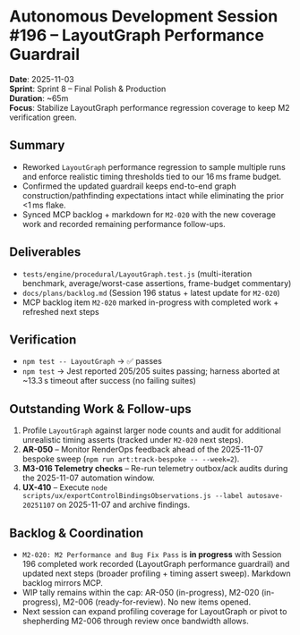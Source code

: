 # Autonomous Development Session #196 – LayoutGraph Performance Guardrail

**Date**: 2025-11-03  
**Sprint**: Sprint 8 – Final Polish & Production  
**Duration**: ~65m  
**Focus**: Stabilize LayoutGraph performance regression coverage to keep M2 verification green.

## Summary
- Reworked `LayoutGraph` performance regression to sample multiple runs and enforce realistic timing thresholds tied to our 16 ms frame budget.
- Confirmed the updated guardrail keeps end-to-end graph construction/pathfinding expectations intact while eliminating the prior <1 ms flake.
- Synced MCP backlog + markdown for `M2-020` with the new coverage work and recorded remaining performance follow-ups.

## Deliverables
- `tests/engine/procedural/LayoutGraph.test.js` (multi-iteration benchmark, average/worst-case assertions, frame-budget commentary)
- `docs/plans/backlog.md` (Session 196 status + latest update for `M2-020`)
- MCP backlog item `M2-020` marked in-progress with completed work + refreshed next steps

## Verification
- `npm test -- LayoutGraph` → ✅ passes
- `npm test` → Jest reported 205/205 suites passing; harness aborted at ~13.3 s timeout after success (no failing suites)

## Outstanding Work & Follow-ups
1. Profile `LayoutGraph` against larger node counts and audit for additional unrealistic timing asserts (tracked under `M2-020` next steps).
2. **AR-050** – Monitor RenderOps feedback ahead of the 2025-11-07 bespoke sweep (`npm run art:track-bespoke -- --week=2`).
3. **M3-016 Telemetry checks** – Re-run telemetry outbox/ack audits during the 2025-11-07 automation window.
4. **UX-410** – Execute `node scripts/ux/exportControlBindingsObservations.js --label autosave-20251107` on 2025-11-07 and archive findings.

## Backlog & Coordination
- `M2-020: M2 Performance and Bug Fix Pass` is **in progress** with Session 196 completed work recorded (LayoutGraph performance guardrail) and updated next steps (broader profiling + timing assert sweep). Markdown backlog mirrors MCP.
- WIP tally remains within the cap: AR-050 (in-progress), M2-020 (in-progress), M2-006 (ready-for-review). No new items opened.
- Next session can expand profiling coverage for LayoutGraph or pivot to shepherding M2-006 through review once bandwidth allows.
